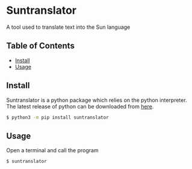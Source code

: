 # Suntranslator

A tool used to translate text into the Sun language

## Table of Contents
- [Install](#install)
- [Usage](#usage)

## Install
Suntranslator is a python package which relies on the python interpreter. The latest release of python can be downloaded from [here](https://www.python.org/downloads/).
```bash
$ python3 -m pip install suntranslator
```

## Usage
Open a terminal and call the program
```bash
$ suntranslator
```
